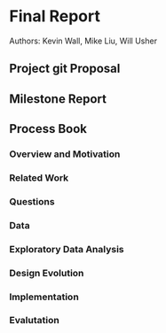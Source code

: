 # Final Report

Authors: Kevin Wall, Mike Liu, Will Usher

## Project git Proposal

## Milestone Report


## Process Book

### Overview and Motivation

### Related Work

### Questions

### Data

### Exploratory Data Analysis

### Design Evolution

### Implementation

### Evalutation